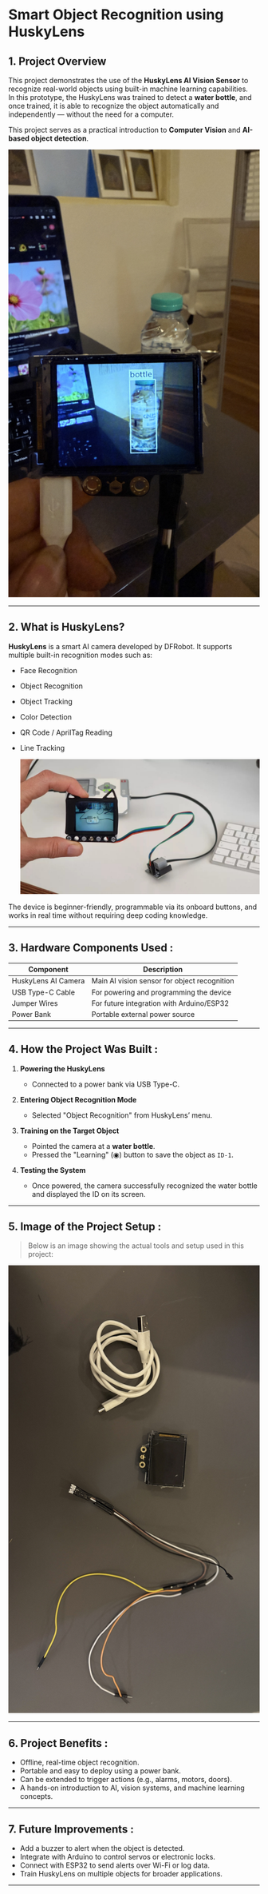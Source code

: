 #  Smart Object Recognition using HuskyLens

## 1.  Project Overview

This project demonstrates the use of the **HuskyLens AI Vision Sensor** to recognize real-world objects using built-in machine learning capabilities.  
In this prototype, the HuskyLens was trained to detect a **water bottle**, and once trained, it is able to recognize the object automatically and independently — without the need for a computer.

This project serves as a practical introduction to **Computer Vision** and **AI-based object detection**.

![Husky](Buttol.jpeg)

---

## 2.  What is HuskyLens?

**HuskyLens** is a smart AI camera developed by DFRobot. It supports multiple built-in recognition modes such as:

- Face Recognition  
- Object Recognition  
- Object Tracking  
- Color Detection  
- QR Code / AprilTag Reading  
- Line Tracking

  ![Husky](Husky2.jpeg)


The device is beginner-friendly, programmable via its onboard buttons, and works in real time without requiring deep coding knowledge.

---

##  3. Hardware Components Used :

| Component           | Description                                  |
|---------------------|----------------------------------------------|
|  HuskyLens AI Camera| Main AI vision sensor for object recognition |
|  USB Type-C Cable   | For powering and programming the device      |
|  Jumper Wires       | For future integration with Arduino/ESP32    |
|  Power Bank         | Portable external power source               |




---

## 4.  How the Project Was Built :

1. **Powering the HuskyLens**
   - Connected to a power bank via USB Type-C.

2. **Entering Object Recognition Mode**
   - Selected "Object Recognition" from HuskyLens’ menu.

3. **Training on the Target Object**
   - Pointed the camera at a **water bottle**.
   - Pressed the "Learning" (◉) button to save the object as `ID-1`.

4. **Testing the System**
   - Once powered, the camera successfully recognized the water bottle and displayed the ID on its screen.

---

## 5.  Image of the Project Setup : 

> Below is an image showing the actual tools and setup used in this project:

![Husky](TheMaterials.jpeg)

---

## 6.  Project Benefits : 

- Offline, real-time object recognition.
- Portable and easy to deploy using a power bank.
- Can be extended to trigger actions (e.g., alarms, motors, doors).
- A hands-on introduction to AI, vision systems, and machine learning concepts.

---

## 7.  Future Improvements :

-  Add a buzzer to alert when the object is detected.
-  Integrate with Arduino to control servos or electronic locks.
-  Connect with ESP32 to send alerts over Wi-Fi or log data.
-  Train HuskyLens on multiple objects for broader applications.

---


